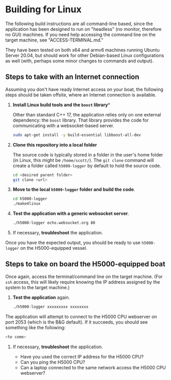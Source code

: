 # Building for Linux

The following build instructions are all command-line based, since the application
has been designed to run on "headless" (no monitor, therefore no GUI) machines. If
you need help accessing the command line on the target machine, see "ACCESS-TERMINAL.md."

They have been tested on both x64 and armv6 machines running Ubuntu Server 20.04, but should
work for other Debian-based Linux configurations as well (with, perhaps some minor changes 
to commands and output).

## Steps to take with an Internet connection

Assuming you don't have ready Internet access on your boat, the following steps
should be taken offsite, where an Internet connection is available.

1. **Install Linux build tools and the `boost` library***

    Other than standard C++ 17, the application relies only on one external dependency:
the `boost` library. That library provides the code for communicating with a websocket-based
server.

    ```bash
    sudo apt-get install -y build-essential libboost-all-dev
    ```

1. **Clone this repository into a local folder**

    The source code is typically stored in a folder in the user's home folder
(in Linux, this might be `/home/scott/`). The `git clone`
command will create a folder called `h5000-logger` by default to hold the source code.

    ```bash
    cd <desired parent folder>
    git clone <url>
    ```

1. **Move to the local `h5000-logger` folder and build the code**.

    ```bash
    cd h5000-logger
    ./make4linux
    ```

1. **Test the application with a generic websocket server**.

    ```bash
    ./h5000-logger echo.websocket.org 80
    ```

1. If necessary, **troubleshoot** the application.

Once you have the expected output, you should be ready to use `h5000-logger` on
the H5000-equipped vessel.

## Steps to take on board the H5000-equipped boat

Once again, access the terminal/command line on the target machine. (For `ssh` 
access, this will likely require knowing the IP address assigned by the system
to the target machine.)

1. **Test the application** again.

    ```bash
    ./h5000-logger xxxxxxxxx xxxxxxxx
    ```

The application will attempt to connect to the H5000 CPU webserver on port 2053
(which is the B&G default). If it succeeds, you should see something like the following:

```bash
<to come>
```

1. If necessary, **troubleshoot** the application.

    * Have you used the correct IP address for the H5000 CPU?
    * Can you ping the H5000 CPU?
    * Can a laptop connected to the same network access the H5000 CPU webserver?
